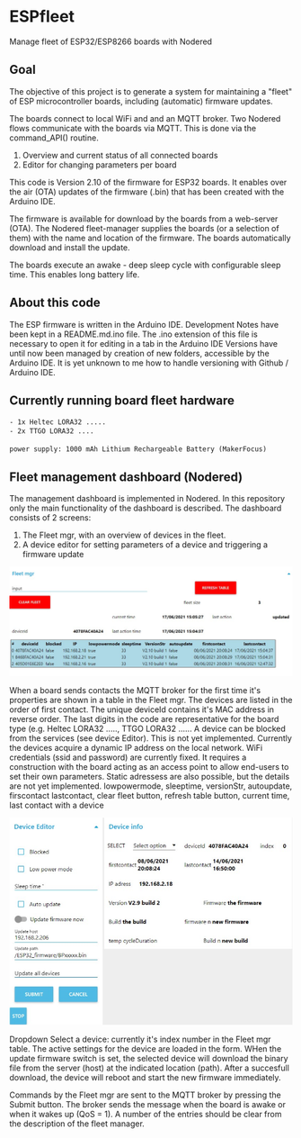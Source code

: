 # ESPfleet
 Manage fleet of ESP32/ESP8266 boards with Nodered
 
## Goal
 
The objective of this project is to generate a system for maintaining a "fleet" of ESP microcontroller boards, including (automatic) firmware updates.
 
The boards connect to local WiFi and and an MQTT broker. 
Two Nodered flows communicate with the boards via MQTT. This is done via the command_API() routine.

1. Overview and current status of all connected boards
2. Editor for changing parameters per board
 
This code is Version 2.10 of the firmware for ESP32 boards. It enables over the air (OTA) updates of the
firmware (.bin) that has been created with the Arduino IDE.

The firmware is available for download by the boards from a web-server (OTA). The Nodered fleet-manager 
supplies the boards (or a selection of them) with the name and location of the firmware. The boards automatically
download and install the update.

The boards execute an awake - deep sleep cycle with configurable sleep time. This enables long battery life. 
 
## About this code 

The ESP firmware is written in the Arduino IDE. Development Notes have been kept in a README.md.ino file.
The .ino extension of this file is necessary to open it for editing in a tab in the Arduino IDE 
Versions have until now been managed by creation of new folders, accessible by the Arduino IDE. It is yet
unknown to me how to handle versioning with Github / Arduino IDE.
 
## Currently running board fleet hardware

    - 1x Heltec LORA32 .....
    - 2x TTGO LORA32 ....
    
    power supply: 1000 mAh Lithium Rechargeable Battery (MakerFocus)
    
## Fleet management dashboard (Nodered)

The management dashboard is implemented in Nodered. In this repository only the main functionality of the dashboard is described. 
The dashboard consists of 2 screens:

1. The Fleet mgr, with an overview of devices in the fleet.
2. A device editor for setting parameters of a device and triggering a firmware update


![alt text](https://github.com/goofy2k/ESPfleet/blob/main/media/Screenshot_Fleet_Mgr.jpg?raw=true)

When a board sends contacts the MQTT broker for the first time it's properties are shown in a table in the Fleet mgr. The devices are listed in the order of first contact. The unique deviceId contains it's MAC address in reverse order. The last digits in the code are representative for the board type (e.g. Heltec LORA32 ....., TTGO LORA32 ......
A device can be blocked from the services (see device Editor). This is not yet implemented. Currently the devices acquire a dynamic IP address on the local network. WiFi credentials (ssid and password) are currently fixed. It requires a construction with the board acting as an access point to allow end-users to set their own parameters. Static adressess are also possible, but the details are not yet implemented. lowpowermode, sleeptime, versionStr, autoupdate, firscontact lastcontact, clear fleet button, refresh table button,  current time, last contact with a device

![alt text](https://github.com/goofy2k/ESPfleet/blob/main/media/Screenshot_Device_Editor.jpg?raw=true)

Dropdown Select a device: currently it's index number in the Fleet mgr table. The active settings for the device are loaded in the form. WHen the update firmware switch is set, the selected device will download the binary file from the server (host) at the indicated location (path). After a succesfull download, the device will reboot and start the new firmware immediately. 

Commands by the Fleet mgr are sent to the MQTT broker by pressing the Submit button. The broker sends the message when the board is awake or when it wakes up (QoS = 1). 
A number of the entries should be clear from the description of the fleet manager.
